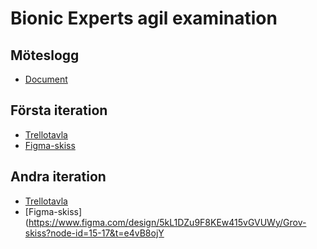 # Bionic Experts agil examination
## Möteslogg
- [Document ](https://docs.google.com/document/d/1NTL5WT9wSlablv365kiQqnoVrew_rpi1yRk9A18ifyA/edit?usp=sharing)


## Första iteration
- [Trellotavla ](https://trello.com/b/KNV8seQo/bionic-experts-20)
- [Figma-skiss ](https://www.figma.com/design/t8Z3cpn9TmvebwQxa4PbMf/Meetly?node-id=0-1&p=f&t=45aEsluwq7ztIZW4-0)

## Andra iteration
- [Trellotavla](https://trello.com/b/KNV8seQo/bionic-experts)
- [Figma-skiss](https://www.figma.com/design/5kL1DZu9F8KEw415vGVUWy/Grov-skiss?node-id=15-17&t=e4vB8ojY
